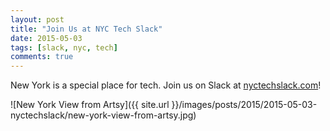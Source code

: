 ```yaml
---
layout: post
title: "Join Us at NYC Tech Slack"
date: 2015-05-03
tags: [slack, nyc, tech]
comments: true
---
```

New York is a special place for tech. Join us on Slack at [nyctechslack.com](http://www.nyctechslack.com)!

![New York View from Artsy]({{ site.url }}/images/posts/2015/2015-05-03-nyctechslack/new-york-view-from-artsy.jpg)


